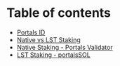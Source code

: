 # Table of contents

* [Portals ID](README.md)
* [Native vs LST Staking](native-vs-lst-staking.md)
* [Native Staking - Portals Validator](native-staking-portals-validator.md)
* [LST Staking - portalsSOL](lst-staking-portalssol.md)
